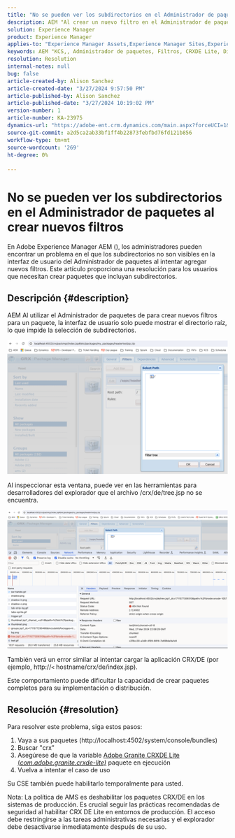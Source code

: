```yaml
---
title: "No se pueden ver los subdirectorios en el Administrador de paquetes al crear nuevos filtros"
description: AEM "Al crear un nuevo filtro en el Administrador de paquetes, solo se muestra el directorio raíz y los subdirectorios no se muestran."
solution: Experience Manager
product: Experience Manager
applies-to: "Experience Manager Assets,Experience Manager Sites,Experience Manager 6.5,Experience Manager"
keywords: AEM "KCS,, Administrador de paquetes, Filtros, CRXDE Lite, Directorios, Subdirectorios, IU, Generador de paquetes"
resolution: Resolution
internal-notes: null
bug: false
article-created-by: Alison Sanchez
article-created-date: "3/27/2024 9:57:50 PM"
article-published-by: Alison Sanchez
article-published-date: "3/27/2024 10:19:02 PM"
version-number: 1
article-number: KA-23975
dynamics-url: "https://adobe-ent.crm.dynamics.com/main.aspx?forceUCI=1&pagetype=entityrecord&etn=knowledgearticle&id=3b47fa08-85ec-ee11-a203-6045bd03c412"
source-git-commit: a2d5ca2ab33bf1ff4b22873febfbd76fd121b856
workflow-type: tm+mt
source-wordcount: '269'
ht-degree: 0%

---
```


# No se pueden ver los subdirectorios en el Administrador de paquetes al crear nuevos filtros


En Adobe Experience Manager AEM (), los administradores pueden encontrar un problema en el que los subdirectorios no son visibles en la interfaz de usuario del Administrador de paquetes al intentar agregar nuevos filtros. Este artículo proporciona una resolución para los usuarios que necesitan crear paquetes que incluyan subdirectorios.

## Descripción {#description}


AEM Al utilizar el Administrador de paquetes de para crear nuevos filtros para un paquete, la interfaz de usuario solo puede mostrar el directorio raíz, lo que impide la selección de subdirectorios.

![](assets/___bce0bedb-87ec-ee11-a203-6045bd03c412___.png)

Al inspeccionar esta ventana, puede ver en las herramientas para desarrolladores del explorador que el archivo /crx/de/tree.jsp no se encuentra.

![](assets/___e0e0bedb-87ec-ee11-a203-6045bd03c412___.png)

También verá un error similar al intentar cargar la aplicación CRX/DE (por ejemplo, http://`<` hostname/crx/de/index.jsp).

Este comportamiento puede dificultar la capacidad de crear paquetes completos para su implementación o distribución.


## Resolución {#resolution}


Para resolver este problema, siga estos pasos:

1. Vaya a sus paquetes (http://localhost:4502/system/console/bundles)
2. Buscar &quot;crx&quot;
3. Asegúrese de que la variable [Adobe Granite CRXDE Lite (*com.adobe.granite.crxde-lite)*](http://localhost:4502/system/console/bundles/241) paquete en ejecución
4. Vuelva a intentar el caso de uso


Su CSE también puede habilitarlo temporalmente para usted.

Nota: La política de AMS es deshabilitar los paquetes CRX/DE en los sistemas de producción. Es crucial seguir las prácticas recomendadas de seguridad al habilitar CRX DE Lite en entornos de producción. El acceso debe restringirse a las tareas administrativas necesarias y el explorador debe desactivarse inmediatamente después de su uso.
